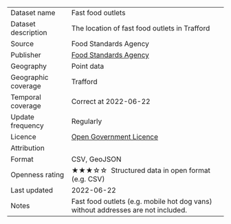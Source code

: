 <table>
<tr>
	<td>Dataset name</td>
	<td>Fast food outlets</td>
</tr>
<tr>
	<td>Dataset description</td>
	<td>The location of fast food outlets in Trafford</td>
</tr>
<tr>
	<td>Source</td>
	<td>Food Standards Agency</td>
</tr>
<tr>
	<td>Publisher</td>
	<td><a href="http://ratings.food.gov.uk/open-data/en-GB">Food Standards Agency</a></td>
</tr>
<tr>
	<td>Geography</td>
	<td>Point data</td>
</tr>
<tr>
	<td>Geographic coverage</td>
	<td>Trafford</td>
</tr>
<tr>
	<td>Temporal coverage</td>
	<td>Correct at 2022-06-22</td>
</tr>
<tr>
	<td>Update frequency</td>
	<td>Regularly</td>
</tr>
<tr>
	<td>Licence</td>
	<td><a href="http://www.nationalarchives.gov.uk/doc/open-government-licence/version/3/">Open Government Licence</a></td>
</tr>
<tr>
	<td>Attribution</td>
	<td></td>
</tr>
<tr>
	<td>Format</td>
	<td>CSV, GeoJSON</td>
</tr>
<tr>
	<td>Openness rating</td>
	<td>&#9733&#9733&#9733&#9734&#9734&nbsp; Structured data in open format (e.g. CSV)</td>
</tr>
<tr>
	<td>Last updated</td>
	<td>2022-06-22</td>
</tr>
<tr>
	<td>Notes</td>
	<td>Fast food outlets (e.g. mobile hot dog vans) without addresses are not included.</td>
</tr>
</table>
